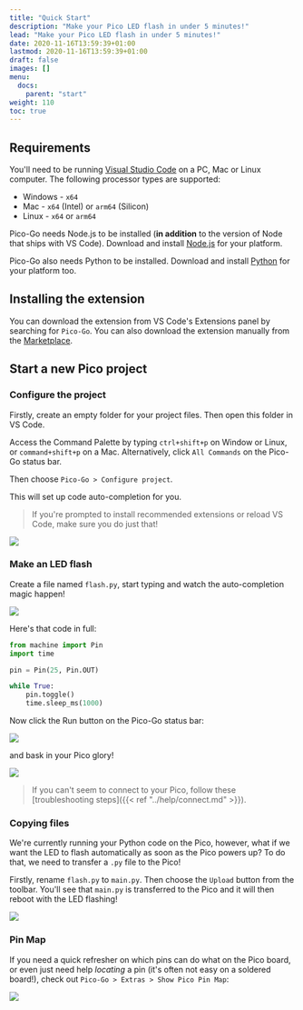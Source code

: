 ```yaml
---
title: "Quick Start"
description: "Make your Pico LED flash in under 5 minutes!"
lead: "Make your Pico LED flash in under 5 minutes!"
date: 2020-11-16T13:59:39+01:00
lastmod: 2020-11-16T13:59:39+01:00
draft: false
images: []
menu:
  docs:
    parent: "start"
weight: 110
toc: true
---
```


## Requirements

You'll need to be running [Visual Studio Code](https://code.visualstudio.com/) on a PC, Mac or Linux computer. The following processor types are supported:

* Windows - `x64`
* Mac - `x64` (Intel) or `arm64` (Silicon)
* Linux - `x64` or `arm64`

Pico-Go needs Node.js to be installed (**in addition** to the version of Node that ships with VS Code).  Download and install [Node.js](https://nodejs.org/) for your platform.

Pico-Go also needs Python to be installed. Download and install [Python](https://www.python.org/downloads/) for your platform too.

## Installing the extension

You can download the extension from VS Code's Extensions panel by searching for `Pico-Go`. You can also download the extension manually from the [Marketplace](https://marketplace.visualstudio.com/items?itemName=ChrisWood.pico-go).

## Start a new Pico project

### Configure the project

Firstly, create an empty folder for your project files. Then open this folder in VS Code.

Access the Command Palette by typing `ctrl+shift+p` on Window or Linux, or `command+shift+p` on a Mac. Alternatively, click `All Commands` on the Pico-Go status bar.

Then choose `Pico-Go > Configure project`.

This will set up code auto-completion for you.

> If you're prompted to install recommended extensions or reload VS Code, make sure you do just that!

<img src="/images/configure-project.gif" class="anim"/>

### Make an LED flash

Create a file named `flash.py`, start typing and watch the auto-completion magic happen!

<img src="/images/autocomplete.gif" class="anim"/>

Here's that code in full:

```python
from machine import Pin
import time

pin = Pin(25, Pin.OUT)

while True:
    pin.toggle()
    time.sleep_ms(1000)

```

Now click the Run button on the Pico-Go status bar:

<img src="/images/run.gif" class="anim"/>

and bask in your Pico glory!

<img src="/images/flash.gif" class="anim"/>

> If you can't seem to connect to your Pico, follow these [troubleshooting steps]({{< ref "../help/connect.md" >}}).

### Copying files

We're currently running your Python code on the Pico, however, what if we want the LED to flash automatically as soon as the Pico powers up? To do that, we need to transfer a `.py` file to the Pico!

Firstly, rename `flash.py` to `main.py`. Then choose the `Upload` button from the toolbar. You'll see that `main.py` is transferred to the Pico and it will then reboot with the LED flashing!

<img src="/images/upload.gif" class="anim"/>

### Pin Map

If you need a quick refresher on which pins can do what on the Pico board, or even just need help _locating_ a pin (it's often not easy on a soldered board!), check out `Pico-Go > Extras > Show Pico Pin Map`:

<img src="/images/pin-map.gif" class="anim"/>